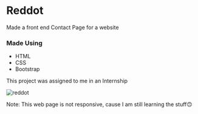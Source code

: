 # Reddot
Made a front end Contact Page for a website

### Made Using
- HTML
- CSS
- Bootstrap

This project was assigned to me in an Internship

![reddot](https://user-images.githubusercontent.com/77354987/125165911-a4327600-e1b6-11eb-84e6-71cfaf68d794.png)

Note: This web page is not responsive, cause I am still learning the stuff🙃
